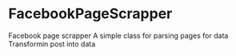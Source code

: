 # FacebookPageScrapper
Facebook page scrapper
A simple class for parsing pages for data 
Transformin post into data
